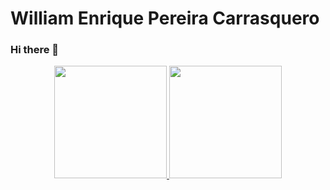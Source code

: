 # William Enrique Pereira Carrasquero

### Hi there 👋

<div align="center">
  <a href="https://github.com/pereirawe">
  <img height="180em" src="https://github-readme-stats.vercel.app/api?username=pereirawe&show_icons=true&theme=dark&include_all_commits=true&count_private=true"/>
  <img height="180em" src="https://github-readme-stats.vercel.app/api/top-langs/?username=pereirawe&layout=compact&langs_count=7&theme=dark"/>
</div>

<!--
**pereirawe/pereirawe** is a ✨ _special_ ✨ repository because its `README.md` (this file) appears on your GitHub profile.

Here are some ideas to get you started:

- 🔭 I’m currently working on ...
- 🌱 I’m currently learning ...
- 👯 I’m looking to collaborate on ...
- 🤔 I’m looking for help with ...
- 💬 Ask me about ...
- 📫 How to reach me: ...
- 😄 Pronouns: ...
- ⚡ Fun fact: ...
-->
